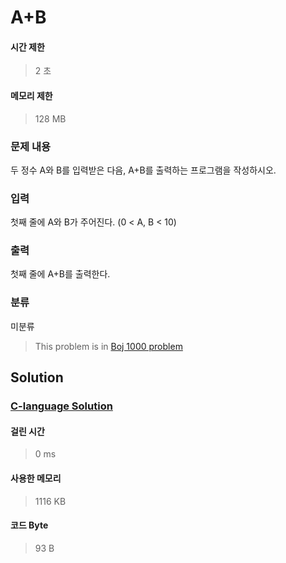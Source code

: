 # A+B
#### 시간 제한
> 2 초
#### 메모리 제한
> 128 MB
### 문제 내용

두 정수 A와 B를 입력받은 다음, A+B를 출력하는 프로그램을 작성하시오.

### 입력

첫째 줄에 A와 B가 주어진다. (0 < A, B < 10)

### 출력

첫째 줄에 A+B를 출력한다.

### 분류
미분류
> This problem is in [Boj 1000 problem](https://www.acmicpc.net/problem/1000)

## Solution
### [C-language Solution](./main.c)
#### 걸린 시간
> 0 ms
#### 사용한 메모리
> 1116 KB
#### 코드 Byte
> 93 B
